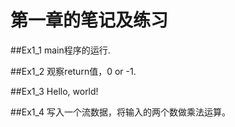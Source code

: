 # 第一章的笔记及练习
##Ex1_1
main程序的运行.

##Ex1_2
观察return值，0 or -1.

##Ex1_3
Hello, world!

##Ex1_4
写入一个流数据，将输入的两个数做乘法运算。
